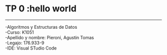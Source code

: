 
# TP 0 :hello world
***
 -Algoritmos y Estructuras de Datos\
 -Curso: K1051\
 -Apellido y nombre: Pieroni, Agustin Tomas\
 -Legajo: 176.933-9\
 -IDE: Visual STudio Code
